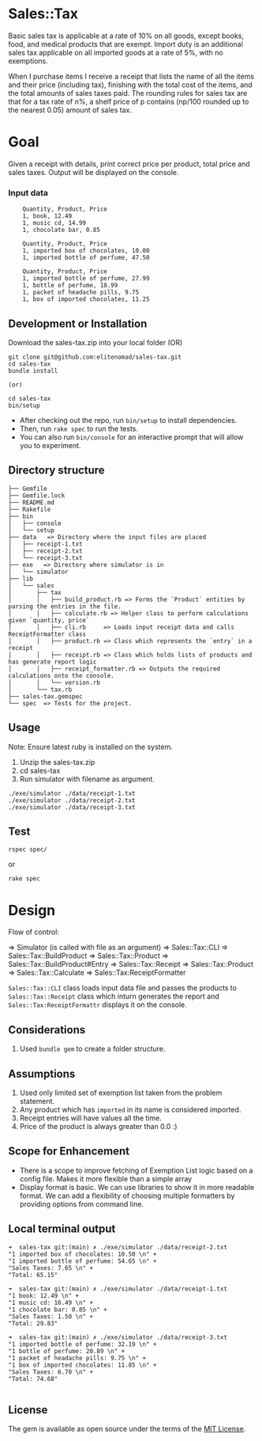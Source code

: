 # Sales::Tax

Basic sales tax is applicable at a rate of 10% on all goods, except books, food, and medical
products that are exempt. Import duty is an additional sales tax applicable on all imported
goods at a rate of 5%, with no exemptions.

When I purchase items I receive a receipt that lists the name of all the items and their price
(including tax), finishing with the total cost of the items, and the total amounts of sales taxes
paid. The rounding rules for sales tax are that for a tax rate of n%, a shelf price of p contains
(np/100 rounded up to the nearest 0.05) amount of sales tax.

# Goal

Given a receipt with details, print correct price per product, total price and sales taxes. Output will be displayed on the console.
### Input data

```
    Quantity, Product, Price
    1, book, 12.49
    1, music cd, 14.99
    1, chocolate bar, 0.85
```

```
    Quantity, Product, Price
    1, imported box of chocolates, 10.00
    1, imported bottle of perfume, 47.50
```

```
    Quantity, Product, Price
    1, imported bottle of perfume, 27.99
    1, bottle of perfume, 18.99
    1, packet of headache pills, 9.75
    1, box of imported chocolates, 11.25
```

## Development or Installation

Download the sales-tax.zip into your local folder (OR)

```
git clone git@github.com:elitenomad/sales-tax.git
cd sales-tax
bundle install

(or)

cd sales-tax
bin/setup

```

- After checking out the repo, run `bin/setup` to install dependencies.
- Then, run `rake spec` to run the tests. 
- You can also run `bin/console` for an interactive prompt that will allow you to experiment.
    
## Directory structure

```
├── Gemfile
├── Gemfile.lock
├── README.md
├── Rakefile
├── bin
│   ├── console
│   └── setup
├── data   => Directory where the input files are placed
│   ├── receipt-1.txt
│   ├── receipt-2.txt
│   └── receipt-3.txt
├── exe   => Directory where simulator is in
│   └── simulator
├── lib
│   └── sales
│       ├── tax
│       │   ├── build_product.rb => Forms the `Product` entities by parsing the entries in the file.
│       │   ├── calculate.rb => Helper class to perform calculations given `quantity, price`
│       │   ├── cli.rb     => Loads input receipt data and calls ReceiptFormatter class
│       │   ├── product.rb => Class which represents the `entry` in a receipt
│       │   ├── receipt.rb => Class which holds lists of products and has generate report logic
│       │   ├── receipt_formatter.rb => Outputs the required calculations onto the console.
│       │   └── version.rb
│       └── tax.rb
├── sales-tax.gemspec
└── spec  => Tests for the project.
```

## Usage

Note: Ensure latest ruby is installed on the system.

1. Unzip the sales-tax.zip
2. cd sales-tax
3. Run simulator with filename as argument.

```
./exe/simulator ./data/receipt-1.txt
./exe/simulator ./data/receipt-2.txt
./exe/simulator ./data/receipt-3.txt

```

## Test

```
rspec spec/
```

or

```
rake spec
```
# Design

Flow of control:

 => Simulator (is called with file as an argument)
     => Sales::Tax::CLI
        => Sales::Tax::BuildProduct
            => Sales::Tax::Product
            => Sales::Tax::BuildProduct#Entry
        => Sales::Tax::Receipt
            => Sales::Tax::Product
                => Sales::Tax::Calculate
        => Sales::Tax:ReceiptFormatter


`Sales::Tax::CLI` class loads input data file and passes the products to `Sales::Tax::Receipt` class which inturn generates the report and `Sales::Tax:ReceiptFormattr` displays it on the console.

## Considerations

1. Used `bundle gem`  to create a folder structure.

## Assumptions

1. Used only limited set of exemption list taken from the problem statement. 
2. Any product which has `imported` in its name is considered imported.
3. Receipt entries will have values all the time.
4. Price of the product is always greater than 0.0 :)

## Scope for Enhancement

- There is a scope to improve fetching of Exemption List logic based on a config file. Makes it more flexible than a simple array
- Display format is basic. We can use libraries to show it in more readable format. We can add a flexibility of choosing multiple formatters by providing options from command line.


## Local terminal output

```
➜  sales-tax git:(main) ✗ ./exe/simulator ./data/receipt-2.txt                                    
"1 imported box of chocolates: 10.50 \n" +
"1 imported bottle of perfume: 54.65 \n" +
"Sales Taxes: 7.65 \n" +
"Total: 65.15"

➜  sales-tax git:(main) ✗ ./exe/simulator ./data/receipt-1.txt
"1 book: 12.49 \n" +
"1 music cd: 16.49 \n" +
"1 chocolate bar: 0.85 \n" +
"Sales Taxes: 1.50 \n" +
"Total: 29.83"

➜  sales-tax git:(main) ✗ ./exe/simulator ./data/receipt-3.txt
"1 imported bottle of perfume: 32.19 \n" +
"1 bottle of perfume: 20.89 \n" +
"1 packet of headache pills: 9.75 \n" +
"1 box of imported chocolates: 11.85 \n" +
"Sales Taxes: 6.70 \n" +
"Total: 74.68"
 
```
## License

The gem is available as open source under the terms of the [MIT License](https://opensource.org/licenses/MIT).

